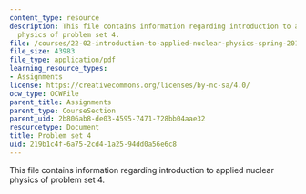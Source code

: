 ```yaml
---
content_type: resource
description: This file contains information regarding introduction to applied nuclear
  physics of problem set 4.
file: /courses/22-02-introduction-to-applied-nuclear-physics-spring-2012/219b1c4f6a752cd41a2594dd0a56e6c8_MIT22_02S12_pset4.pdf
file_size: 43983
file_type: application/pdf
learning_resource_types:
- Assignments
license: https://creativecommons.org/licenses/by-nc-sa/4.0/
ocw_type: OCWFile
parent_title: Assignments
parent_type: CourseSection
parent_uid: 2b806ab8-de03-4595-7471-728bb04aae32
resourcetype: Document
title: Problem set 4
uid: 219b1c4f-6a75-2cd4-1a25-94dd0a56e6c8
---
```

This file contains information regarding introduction to applied nuclear physics of problem set 4.